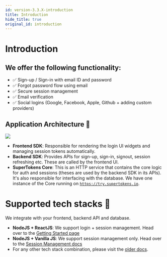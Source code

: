 ```yaml
---
id: version-3.3.X-introduction
title: Introduction
hide_title: true
original_id: introduction
---
```


# Introduction

## We offer the following functionality:
- ✅ Sign-up / Sign-in with email ID and password
- ✅ Forgot password flow using email
- ✅ Secure session management
- ✅ Email verification
- ✅ Social logins (Google, Facebook, Apple, Github + adding custom providers)

## Application Architecture 🏰
<img src="/docs/static/assets/emailpassword/architecture.png" />

- **Frontend SDK**: Responsible for rendering the login UI widgets and managing session tokens automatically.
- **Backend SDK**: Provides APIs for sign-up, sign-in, signout, session refreshing etc. These are called by the frontend UI.
- **SuperTokens Core**: This is an HTTP service that contains the core logic for auth and sessions (theses are used by the backend SDK in its APIs). It's also responsible for interfacing with the database. We have one instance of the Core running on [`https://try.supertokens.io`](https://try.supertokens.io/hello).


# Supported tech stacks 🙌
We integrate with your frontend, backend API and database.

- **NodeJS + ReactJS**: We support login + session management. Head over to the [Getting Started page](/docs/community/recipes)
- **NodeJS + Vanilla JS**: We support session management only. Head over to the [Session Management docs](/docs/session/introduction)
- For any other tech stack combination, please visit the [older docs](/docs/community/2.5.X/getting-started/installation).
